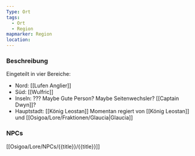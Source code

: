 ```yaml
---
Type: Ort
tags:
  - Ort
  - Region
mapmarker: Region
location:
---
```

### Beschreibung
Eingeteilt in vier Bereiche:  
- Nord: [[Lufen Anglier]]
- Süd: [[Wulfric]]
- Inseln: ??? Maybe Gute Person?  Maybe Seitenwechsler? [[Captain Dwyn]]?
- Hauptstadt: [[König Leostan]]
Momentan regiert von [[König Leostan]] und [[Osigoa/Lore/Fraktionen/Glaucia|Glaucia]]


### NPCs
[[Osigoa/Lore/NPCs/{{title}}/{{title}}]]